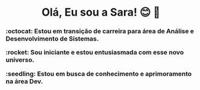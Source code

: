 <h1 align="center"> Olá, Eu sou a Sara! 😊 🖖</h1>
<h3><p>:octocat: Estou em transição de carreira para área de Análise e Desenvolvimento de Sistemas.</p>
  <p>:rocket: Sou iniciante e estou entusiasmada com esse novo universo.</p>
  <p>:seedling: Estou em busca de conhecimento e aprimoramento na área Dev.</p></h3>


<!---
Sa-G0S/Sa-G0S is a ✨ special ✨ repository because its `README.md` (this file) appears on your GitHub profile.
You can click the Preview link to take a look at your changes.
--->
